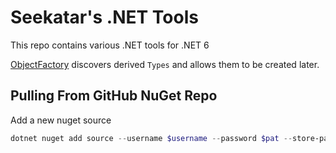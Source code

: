 # Seekatar's .NET Tools

This repo contains various .NET tools for .NET 6

[ObjectFactory](src/Tools/ObjectFactory/README.md) discovers derived `Types` and allows them to be created later.

## Pulling From GitHub NuGet Repo

Add a new nuget source

```PowerShell
dotnet nuget add source --username $username --password $pat --store-password-in-clear-text --name github "https://nuget.pkg.github.com/seekatar/index.json"
```
